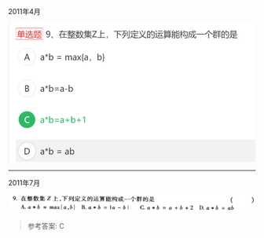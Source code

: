 2011年4月

![image-20240404170628497](../../images/image-20240404170628497.png)

---

2011年7月

![image-20240404193729501](../../images/image-20240404193729501.png)

> 参考答案: C

